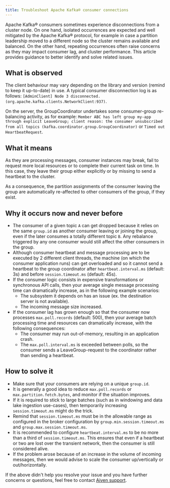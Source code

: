 ```yaml
---
title: Troubleshoot Apache Kafka® consumer connections
---
```


Apache Kafka® consumers sometimes experience disconnections from a
cluster node. On one hand, isolated occurrences are expected and well
mitigated by the Apache Kafka® protocol, for example in case a partition
leadership moved to a different node so the cluster remains available
and balanced. On the other hand, repeating occurrences often raise
concerns as they may impact consumer lag, and cluster performance. This
article provides guidance to better identify and solve related issues.

## What is observed

The client behaviour may vary depending on the library and version
(remind to keep it up-to-date) in use. A typical consumer disconnection
log is as follows:
`[AdminClient] Node 3 disconnected. (org.apache.kafka.clients.NetworkClient:937)`.

On the server, the GroupCoordinator undertakes some consumer-group
re-balancing activity, as for example:
`Member ABC has left group my-app through explicit LeaveGroup; client reason: the consumer unsubscribed from all topics (kafka.coordinator.group.GroupCoordinator)`
or `Timed out HeartbeatRequest`.

## What it means

As they are processing messages, consumer instances may break, fail to
request more local resources or to complete their current task on time.
In this case, they leave their group either explicitly or by missing to
send a heartbeat to the cluster.

As a consequence, the partition assignments of the consumer leaving the
group are automatically re-affected to other consumers of the group, if
they exist.

## Why it occurs now and never before

-   The consumer of a given topic `A` can get dropped because it relies
    on the same `group.id` as another consumer leaving or joining the
    group, even if the later consumes a totally different topic `B`. Any
    rebalance triggered by any one consumer would still affect the other
    consumers in the group.
-   Although consumer heartbeat and message processing are to be
    executed by 2 different client threads, the machine (on which the
    consumer application runs) can get overloaded and so it cannot send
    a heartbeat to the group coordinator after `heartbeat.interval.ms`
    (default: 3s) and before `session.timeout.ms` (default: 45s).
-   If the consumer logic consists in expensive transformations or
    synchronous API calls, then your average single message processing
    time can dramatically increase, as in the following example
    scenarios:
    -   The subsystem it depends on has an issue (ex. the destination
        server is not available).
    -   The incoming message size increased.
-   If the consumer lag has grown enough so that the consumer now
    processes `max.poll.records` (default: 500), then your average batch
    processing time and resources can dramatically increase, with the
    following consequences:
    -   The consumer may run out-of-memory, resulting in an application
        crash.
    -   The `max.poll.interval.ms` is exceeded between polls, so the
        consumer sends a LeaveGroup-request to the coordinator rather
        than sending a heartbeat.

## How to solve it

-   Make sure that your consumers are relying on a unique `group.id`.
-   It is generally a good idea to reduce `max.poll.records` or
    `max.partition.fetch.bytes`, and monitor if the situation
    improves.
-   If it is required to stick to large batches (such as in windowing
    and data lake ingestion use-cases), then temporarily increasing
    `session.timeout.ms` might do the trick.
-   Remind that `session.timeout.ms` must be in the allowable range as
    configured in the broker configuration by
    `group.min.session.timeout.ms` and `group.max.session.timeout.ms`.
-   It is recommended to configure `heartbeat.interval.ms` to be no more
    than a third of `session.timeout.ms`. This ensures that even if a
    heartbeat or two are lost over the transient network, then the
    consumer is still considered alive.
-   If the problem arose because of an increase in the volume of
    incoming messages, then we would advise to scale the consumer
    up/vertically or out/horizontally.

If the above didn't help you resolve your issue and you have further
concerns or questions, feel free to contact [Aiven
support](mailto:support@aiven.io).
